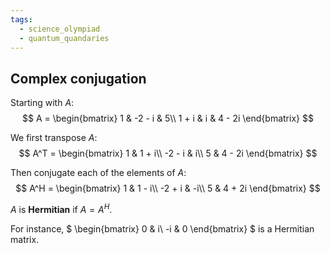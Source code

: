 ```yaml
---
tags:
  - science_olympiad
  - quantum_quandaries
---
```


## Complex conjugation

Starting with $A$:
$$
A = \begin{bmatrix}
	1 & -2 - i & 5\\
	1 + i & i & 4 - 2i
\end{bmatrix}
$$

We first transpose $A$:
$$
A^T = \begin{bmatrix}
	1 & 1 + i\\
	-2 - i & i\\
	5 & 4 - 2i
\end{bmatrix}
$$

Then conjugate each of the elements of $A$:
$$
A^H = \begin{bmatrix}
	1 & 1 - i\\
	-2 + i & -i\\
	5 & 4 + 2i
\end{bmatrix}
$$

$A$ is **Hermitian** if $A = A^H$.

For instance, $
\begin{bmatrix}
	0 & i\\
	-i & 0
\end{bmatrix}
$ is a Hermitian matrix.